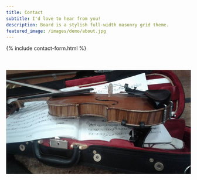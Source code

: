 ```yaml
---
title: Contact
subtitle: I'd love to hear from you!
description: Board is a stylish full-width masonry grid theme.
featured_image: /images/demo/about.jpg
---
```


{% include contact-form.html %}
<br><br><br><br>
<img src="/images/violin.jpg">
